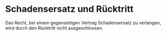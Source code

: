 # Schadensersatz und Rücktritt

Das Recht, bei einem gegenseitigen Vertrag Schadensersatz zu verlangen, wird durch den Rücktritt nicht ausgeschlossen.